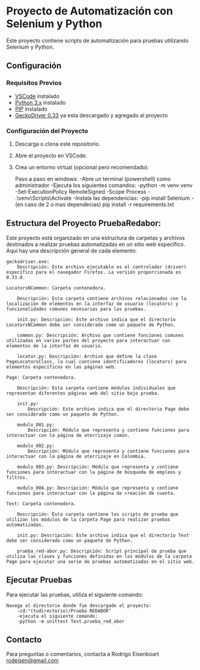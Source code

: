 # Proyecto de Automatización con Selenium y Python

Este proyecto contiene scripts de automatización para pruebas utilizando Selenium y Python.

## Configuración

### Requisitos Previos

- [VSCode](https://code.visualstudio.com/) instalado
- [Python 3.x](https://www.python.org/) instalado
- [PIP](https://pip.pypa.io/en/stable/installation/) instalado
- [GeckoDriver 0.33](https://github.com/mozilla/geckodriver/releases) ya esta descargado y agregado al proyecto

### Configuración del Proyecto

1. Descarga o clona este repositorio.

2. Abre el proyecto en VSCode.

3. Crea un entorno virtual (opcional pero recomendado):

   Paso a paso en windows:
   -Abre un terminal (powershell) como administrador
   -Ejecuta los siguientes comandos:
        -python -m venv venv
        -Set-ExecutionPolicy RemoteSigned -Scope Process
        - .\venv\Scripts\Activate
   -Instala las dependencias:
        -pip install Selenium
        -(en caso de 2 o mas dependecias) pip install -r requirements.txt


## Estructura del Proyecto PruebaRedabor:

Este proyecto está organizado en una estructura de carpetas y archivos destinados a realizar pruebas automatizadas en un sitio web específico. Aquí hay una descripción general de cada elemento:

    geckodriver.exe:
        Descripción: Este archivo ejecutable es el controlador (driver) específico para el navegador Firefox. La versión proporcionada es 0.33.0.

    LocatorsNCommon: Carpeta contenedora.

        Descripción: Esta carpeta contiene archivos relacionados con la localización de elementos en la interfaz de usuario (locators) y funcionalidades comunes necesarias para las pruebas.

        init.py: Descripción: Este archivo indica que el directorio LocatorsNCommon debe ser considerado como un paquete de Python.

        common.py: Descripción: Archivo que contiene funciones comunes utilizadas en varias partes del proyecto para interactuar con elementos de la interfaz de usuario.

        locator.py: Descripción: Archivo que define la clase PageLocatorsClass, la cual contiene identificadores (locators) para elementos específicos en las páginas web.

    Page: Carpeta contenedora.

        Descripción: Esta carpeta contiene módulos individuales que representan diferentes páginas web del sitio bajo prueba.

        init.py:
            Descripción: Este archivo indica que el directorio Page debe ser considerado como un paquete de Python.

        modulo_001.py:
            Descripción: Módulo que representa y contiene funciones para interactuar con la página de aterrizaje común.

        modulo_002.py:
            Descripción: Módulo que representa y contiene funciones para interactuar con la página de aterrizaje en Colombia.

        modulo_003.py: Descripción: Módulo que representa y contiene funciones para interactuar con la página de búsqueda de empleos y filtros.

        modulo_004.py: Descripción: Módulo que representa y contiene funciones para interactuar con la página de creación de cuenta.

    Test: Carpeta contenedora.

        Descripción: Esta carpeta contiene los scripts de prueba que utilizan los módulos de la carpeta Page para realizar pruebas automatizadas.

        init.py: Descripción: Este archivo indica que el directorio Test debe ser considerado como un paquete de Python.

        prueba_red-abor.py: Descripción: Script principal de prueba que utiliza las clases y funciones definidas en los módulos de la carpeta Page para ejecutar una serie de pruebas automatizadas en el sitio web.

## Ejecutar Pruebas

Para ejecutar las pruebas, utiliza el siguiente comando:

    Navega al directorio donde fue descargado el proyecto:
        -cd:"(tudirectorio)/Prueba REDABOR"
        -ejecuta el siguiente comando:
        -python -m unittest Test.prueba_red_abor

## Contacto
Para preguntas o comentarios, contacta a Rodrigo Eisenboart <rodeisen@gmail.com>
